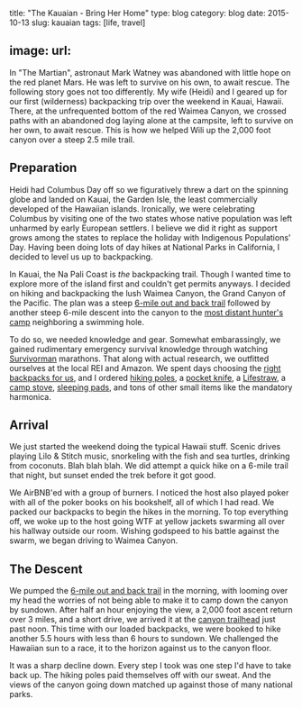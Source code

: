 title: "The Kauaian - Bring Her Home"
type: blog
category: blog
date: 2015-10-13
slug: kauaian
tags: [life, travel]

image:
  url:
---

In "The Martian", astronaut Mark Watney was abandoned with little hope on the
red planet Mars. He was left to survive on his own, to await rescue. The
following story goes not too differently. My wife (Heidi) and I geared up for
our first (wilderness) backpacking trip over the weekend in Kauai, Hawaii.
There, at the unfrequented bottom of the red Waimea Canyon, we crossed paths
with an abandoned dog laying alone at the campsite, left to survive on her own,
to await rescue. This is how we helped Wili up the 2,000 foot canyon over a
steep 2.5 mile trail.

## Preparation

Heidi had Columbus Day off so we figuratively threw a dart on the spinning
globe and landed on Kauai, the Garden Isle, the least commercially developed of
the Hawaiian islands. Ironically, we were celebrating Columbus by visiting one
of the two states whose native population was left unharmed by early European
settlers. I believe we did it right as support grows among the states to
replace the holiday with Indigenous Populations' Day. Having been doing lots of
day hikes at National Parks in California, I decided to level us up to
backpacking.

In Kauai, the Na Pali Coast is *the* backpacking trail. Though I wanted
time to explore more of the island first and couldn't get permits anyways. I
decided on hiking and backpacking the lush Waimea Canyon, the Grand Canyon of
the Pacific. The plan was a steep [6-mile out and back trail](awaawapuhi)
followed by another steep 6-mile descent into the canyon to the [most distant
hunter's camp](lonomea) neighboring a swimming hole.

To do so, we needed knowledge and gear. Somewhat embarassingly, we gained
rudimentary emergency survival knowledge through watching
[Survivorman](survivorman) marathons. That along with actual research, we
outfitted ourselves at the local REI and Amazon. We spent days choosing the
[right backpacks for us](backpacks), and I ordered [hiking poles](hikingpoles),
a [pocket knife](pocketknife), a [Lifestraw](lifestraw), a [camp
stove](campstove), [sleeping pads](sleepingpads), and tons of other small
items like the mandatory harmonica.

## Arrival

We just started the weekend doing the typical Hawaii stuff. Scenic drives
playing Lilo & Stitch music, snorkeling with the fish and sea turtles, drinking
from coconuts. Blah blah blah. We did attempt a quick hike on a 6-mile trail
that night, but sunset ended the trek before it got good.

We AirBNB'ed with a group of burners. I noticed the host also played poker with
all of the poker books on his bookshelf, all of which I had read. We packed our
backpacks to begin the hikes in the morning. To top everything off, we woke up
to the host going WTF at yellow jackets swarming all over his hallway outside
our room. Wishing godspeed to his battle against the swarm, we began driving to
Waimea Canyon.

## The Descent

We pumped the [6-mile out and back trail](awaawapuhi) in the morning, with
looming over my head the worries of not being able to make it to camp down
the canyon by sundown. After half an hour enjoying the view, a 2,000 foot
ascent return over 3 miles, and a short drive, we arrived it at the [canyon
trailhead](kukui) just past noon. This time with our loaded backpacks, we
were booked to hike another 5.5 hours with less than 6 hours to sundown. We
challenged the Hawaiian sun to a race, it to the horizon against us to the
canyon floor.

It was a sharp decline down. Every step I took was one step I'd have to take
back up. The hiking poles paid themselves off with our sweat. And the views of
the canyon going down matched up against those of many national parks.

[awaawapuhi]:http://www.unrealhawaii.com/2013/08/awaawapuhi-trail/
[backpacks]:
[campstove]:http://www.amazon.com/Etekcity-Ultralight-Portable-Backpacking-Compatible/dp/B00B4FY8YO
[lifestraw]:http://www.buylifestraw.com/en/
[lonomea]:http://www.alohafrom808.com/2013/07/backpacking-to-lonomea-waimea-canyon-kauai/
[hikingpoles]:http://www.amazon.com/BAFX-Products%C2%AE-Hiking-Walking-Trekking/dp/B007YT854S/
[pocketknife]:http://www.amazon.com/Victorinox-Swiss-Classic-Pocket-Purple/dp/B000FNDV8U
[sleepingpads]:http://www.rei.com/product/829826/therm-a-rest-z-lite-sol-sleeping-pad
[survivorman]:http://lesstroud.ca/survivorman
